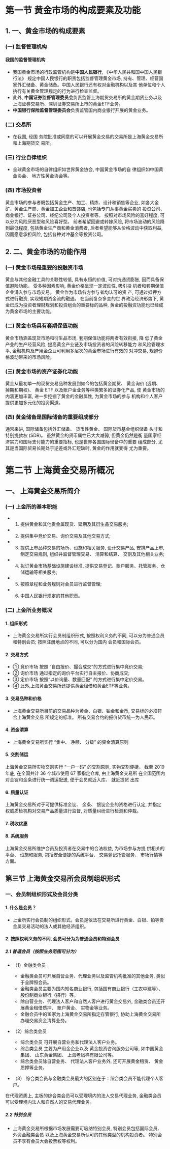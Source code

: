 # 第一节 黄金市场的构成要素及功能
## 1. 一、黄金市场的构成要素
### (一) 监督管理机构
#### 我国的监督管理机构
- 我国黄金市场的行政监管机构是**中国人民银行**, 《中华人民共和国中国人民银行法》 规定中国人民银行的职责包括监督管理黄金市场, 持有、管理、经营国家外汇储备、黄金储备。中国人民银行还有权对金融机构以及其 他单位和个人执行有关黄金管理规定的行为进行检查监督。 
- 此外, **中国证券监督管理委员会**负责监管上海期货交易所的黄金期货业务以及上海证券交易所、深圳证券交易所上市的黄金ETF业务。
- **中国银行保险监督管理委员会**负责监管国内商业银行开展的黄金业务。

### (二) 交易所
- 在我国, 经国 务院批准或同意的可以开展黄金交易的交易所是上海黄金交易所和上海期货交 易所。

### (三) 行业自律组织
- 全球黄金市场的自律组织如世界黄金协会, 中国黄金市场的自 律组织如中国黄金协会、 地方性黄金协会等。

### (四) 市场投资者
黄金市场的参与者既包括黄金生产、加工、精炼、设计和销售等企业, 如各大金矿、黄金生产商、黄金加工企业和首饰店, 也包括专门从事黄金买卖的 投资公司、商业银行、证券公司、经纪公司及个人投资者等。 按照对市场风险的喜好程度, 可以分为风险厌恶型和风险喜好型。 前者希望回避或转嫁风险, 将市场波动的风险降到最低程度, 包括黄金生产商和黄金消费者, 后者希望能够从价格波动中获取利益, 因而愿意承担风险, 包括各种对冲基金等投资公司。

## 2. 二、黄金市场的功能作用
### (一) 黄金市场是重要的投融资市场
黄金与其他金融工具的关联性较低, 具有永恒的价值, 可对抗通货膨胀, 因而具备保值避险功能。 受多种因素影响, 黄金价格呈现一定波动性, 吸引投 机者和套期保值企业涌入参与市场交易。 黄金作为市场各方参与者均认可的资 产, 可通过抵押方式进行融资, 实现短期资金流的融通。 在当前复杂多变的世 界政治经济形势下, 黄金已成为投资者理财规划和投资组合的重要标的品种, 黄金的投融资功能也已经成为黄金市场的主要功能。

### (二) 黄金市场具有套期保值功能 
黄金市场涵盖现货市场和衍生品市场, 套期保值功能将两者有效衔接, 降 低了黄金产业的生产经营风险, 提高黄金产业链及市场投资者的风险转移能力 和风险管理水平, 金融机构及产用金企业可利用多层次的黄金市场进行有效的 对冲交易, 规避价格波动带来的市场风险。 

### (三) 黄金市场的资产证券化功能 
黄金从最初单一的现货交易品种发展到如今的包括黄金期货、 黄金询价 (远期、 掉期和期权)、 黄金 ETF 以及账户金业务等种类繁多的证券化产品, 使 黄金市场的内涵更加丰富, 进一步挖掘了黄金的金融属性, 为黄金市场的参与 机构和个人客户提供更加多元化的投资渠道。 

### (四) 黄金储备是国际储备的重要组成部分 
通常来讲, 国际储备包括外汇储备、 货币性黄金、 国际货币基金组织储备 头寸和特别提款权 (SDR)。 虽然黄金的货币属性已大大减弱, 但黄金仍然是衡 量国家经济实力和国际支付能力的重要指标, 也是世界各国国际储备中的重要 组成部分, 尤其是当国际贸易长期处于逆差或外汇短缺时, 黄金的作用就变得 尤为重要。

# 第二节 上海黄金交易所概况
## 一、 上海黄金交易所简介
### (一) 上金所的基本职能 
- 1. 提供黄金和其他贵金属现货、延期及其衍生品交易服务; 
- 2. 提供集中竞价交易、询价交易及其他交易方式; 
- 3. 提供上市品种交易的场所、设施和相关服务, 设计交易产品, 安排产品上市, 制定交易规则, 
    组织并监督管理交易、 清算和结算、 交割及其他相关业务; 
- 4. 拟订黄金市场基础设施建设标准, 提供交易登记、账户服务、托管服务、仓储运输等相关服务;
- 5. 按照章程和业务规则对会员进行监督管理; 
- 6. 中国人民银行规定的其他职责。

### (二) 上金所业务概况
#### 1. 组织形式
- 上海黄金交易所实行会员制组织形式, 
  按照权利义务的不同, 可以分为普通会员和特别会员; 
  按照注册地点的不同, 可以分为国内 会员和国际会员。

#### 2. 交易方式 
- ① 竞价市场 按照 “自由报价、撮合成交”的方式进行集中竞价交易; 
- ② 询价市场 通过指定的询价平台实行自主报价、协商成交; 
- ③ 定价市场 按照“以价询量、数量匹配” 的方式进行集中定价交易。 
- ④ 此外,上海黄金交易所还提供黄金租借和黄金ETF等业务。

#### 3. 交易品种和价格 
- 上海黄金交易所目前的交易品种为黄金、白银、铂金和金币, 交易标的必须符合上海黄金交易
  所规定的标准。 所有交易合约的报价货币统一为人民币。

#### 4. 资金清算 
- 上海黄金交易所实行 “集中、 净额、 分级” 的资金清算原则

#### 5. 交割储运 
上海黄金交易所实物交割实行 “一户一码” 的交割原则, 实物交割便捷。 截至 2019 年底, 在全国共计 36 个城市使用 67 家指定仓库, 由上海黄金交易所 在全国范围内对金锭和金条进行统一调运配送, 便于会员就近入库、 就近提货 出库

#### 6. 质量认证 
上海黄金交易所对于可提供标准金锭、 金条、 银锭企业的资格进行认定, 并指定权威质检机构对交易产品质量进行监督, 对质量纠纷进行检测和仲裁。

#### 7. 税收优惠

#### 8. 系统服务 
上海黄金交易所维护会员及投资者在交易中的合法权益, 为市场参与方提 供相关的平台、 设施和服务, 包括安全便捷的系统平台、 交易登记托管服务、 市场行情等方面。

## 第三节 上海黄金交易所会员制组织形式
### 一、会员制组织形式及会员分类
#### 1. 什么是会员？
- 上金所实行会员制的组织形式，会员是依法在交易所进行黄金、白银、铂等贵金属交易活动的法人或其他经济组织。

#### 2. 按照权利义务的不同, 会员可分为为普通会员和特别会员
##### 2.1 普通会员（按照业务范围可分为）
- （1）金融类会员
  - 金融类会员可开展自营业务、代理业务以及监管机构批准的其他业务, 类似于全牌照会员。
  - 金融类会员主要为国内知名商业银行, 包括国有商业银行（工农中建等）、股份制商业银行（招行）等。 
  - 除自营业务、代理法人客户和自然人客户进行黄金交易外, 金融类会员还开展黄金租借质押、 账户黄金、 实物金等业务。 
  - 金融会员中的18家为上海黄金交易所指定存管银行, 协助上海黄金交易所 办理交易资金清算业务。

- （2）综合类会员
  - 综合类会员 可开展自营业务和代理法人客户业务。
  - 综合类会员 主要为产用金企业以及 黄金投资咨询服务公司等, 如中国黄金集团、 山东黄金集团、 上海老凤祥有限公司等。 
  - 综合类会员除自营业务、 代理法人客户业务外, 还可开展黄金租赁、 黄金质押等业务。

- （3） 综合类会员与金融类会员最大的区别在于：综合类会员不能代理个人客户。

在代理资质上, 主板的综合类会员可以受理境内的法人交易代理业务, 金融类会员可以受理境内法人和自然人的交易代理业务。

##### 2.2 特别会员
- 上海黄金交易所根据市场发展需要可吸纳特别会员, 特别会员包括国际会员、外资金融类会员
  以及上海黄金交易所认可的其他类型的机构投资者。 特别会员不享有会员大会投票权等权利。

